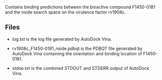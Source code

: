 Contains binding predictions between the bioactive compound F1450-0181 and the nside search space on the virulence factor rv1908c.

## Files

- log.txt is the log file generated by AutoDock Vina.

- rv1908c_F1450-0181_nside.pdbqt is the PDBQT file generated by AutoDock Vina containing the orientation and binding location of F1450-0181.

- stdoe.txt is the combined STDOUT and STDERR output of AutoDock Vina.

